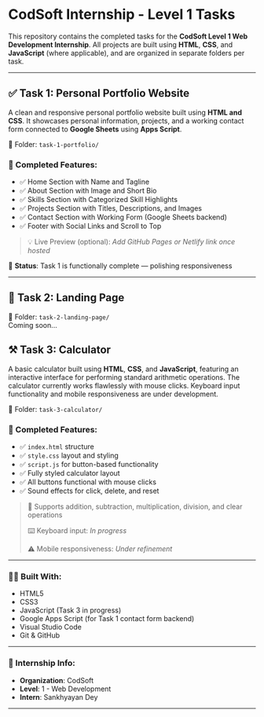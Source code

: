 # CodSoft Internship - Level 1 Tasks

This repository contains the completed tasks for the **CodSoft Level 1 Web Development Internship**. All projects are built using **HTML**, **CSS**, and **JavaScript** (where applicable), and are organized in separate folders per task.

---

## ✅ Task 1: Personal Portfolio Website

A clean and responsive personal portfolio website built using **HTML and CSS**. It showcases personal information, projects, and a working contact form connected to **Google Sheets** using **Apps Script**.

📂 Folder: `task-1-portfolio/`

### 🔹 Completed Features:
- ✅ Home Section with Name and Tagline
- ✅ About Section with Image and Short Bio
- ✅ Skills Section with Categorized Skill Highlights 
- ✅ Projects Section with Titles, Descriptions, and Images
- ✅ Contact Section with Working Form (Google Sheets backend)
- ✅ Footer with Social Links and Scroll to Top

> 💡 Live Preview (optional): _Add GitHub Pages or Netlify link once hosted_

📌 **Status**: Task 1 is functionally complete — polishing responsiveness

---

## 🚧 Task 2: Landing Page  
📂 Folder: `task-2-landing-page/`  
Coming soon...

## ⚒️ Task 3: Calculator

A basic calculator built using **HTML**, **CSS**, and **JavaScript**, featuring an interactive interface for performing standard arithmetic operations.
The calculator currently works flawlessly with mouse clicks. Keyboard input functionality and mobile responsiveness are under development.

📂 Folder: `task-3-calculator/`

### 🔹 Completed Features:
- ✅ `index.html` structure  
- ✅ `style.css` layout and styling  
- ✅ `script.js` for button-based functionality
- ✅ Fully styled calculator layout
- ✅ All buttons functional with mouse clicks
- ✅ Sound effects for click, delete, and reset

> 🧮 Supports addition, subtraction, multiplication, division, and clear operations
>
> ⌨️ Keyboard input: *In progress*
>
> ⚠️ Mobile responsiveness: *Under refinement*

---

### 👨‍💻 Built With:
- HTML5
- CSS3
- JavaScript (Task 3 in progress)  
- Google Apps Script (for Task 1 contact form backend)
- Visual Studio Code
- Git & GitHub

---

### 📅 Internship Info:
- **Organization**: CodSoft
- **Level**: 1 - Web Development
- **Intern**: Sankhyayan Dey

---
